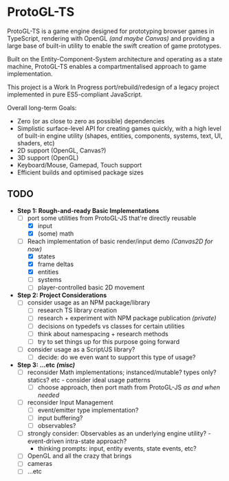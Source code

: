 # ProtoGL-TS

ProtoGL-TS is a game engine designed for prototyping browser games in TypeScript, rendering with OpenGL *(and maybe Canvas)* and providing a large base of
built-in utility to enable the swift creation of game prototypes.

Built on the Entity-Component-System architecture and operating as a state machine, ProtoGL-TS enables a compartmentalised approach to game implementation.

This project is a Work In Progress port/rebuild/redesign of a legacy project implemented in pure ES5-compliant JavaScript.

Overall long-term Goals:
- Zero (or as close to zero as possible) dependencies
- Simplistic surface-level API for creating games quickly, with a high level of built-in engine utility (shapes, entities, components, systems, text, UI, shaders, etc)
- 2D support (OpenGL, Canvas?)
- 3D support (OpenGL)
- Keyboard/Mouse, Gamepad, Touch support
- Efficient builds and optimised package sizes

## TODO

- **Step 1: Rough-and-ready Basic Implementations**
    - [ ] port some utilities from ProtoGL-JS that're directly reusable
        - [x] input
        - [x] (some) math
    - [ ] Reach implementation of basic render/input demo *(Canvas2D for now)*
        - [x] states
        - [x] frame deltas
        - [x] entities
        - [ ] systems
        - [ ] player-controlled basic 2D movement
- **Step 2: Project Considerations**
    - [ ] consider usage as an NPM package/library
        - [ ] research TS library creation
        - [ ] research + experiment with NPM package publication *(private)*
        - [ ] decisions on typedefs vs classes for certain utilities
        - [ ] think about namespacing + research methods
        - [ ] try to set things up for this purpose going forward
    - [ ] consider usage as a Script/JS library?
        - [ ] decide: do we even want to support this type of usage?
- **Step 3: ...etc *(misc)***
    - [ ] reconsider Math implementations; instanced/mutable? types only? statics? etc - consider ideal usage patterns
        - [ ] choose approach, then port math from ProtoGL-JS *as and when needed*
    - [ ] reconsider Input Management
        - [ ] event/emitter type implementation?
        - [ ] input buffering?
        - [ ] observables?
    - [ ] strongly consider: Observables as an underlying engine utility? - event-driven intra-state approach?
        - thinking prompts: input, entity events, state events, etc?
    - [ ] OpenGL and all the crazy that brings
    - [ ] cameras
    - [ ] ...etc
